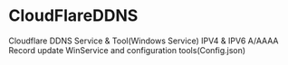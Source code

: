 # CloudFlareDDNS
Cloudflare DDNS Service &amp; Tool(Windows Service)
IPV4 & IPV6 A/AAAA Record update
WinService and configuration tools(Config.json)
